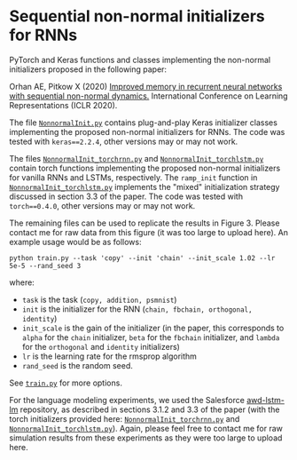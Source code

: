 # Sequential non-normal initializers for RNNs
PyTorch and Keras functions and classes implementing the non-normal initializers proposed in the following paper:

Orhan AE, Pitkow X (2020) [Improved memory in recurrent neural networks with sequential non-normal dynamics.](https://openreview.net/forum?id=ryx1wRNFvB) International Conference on Learning Representations (ICLR 2020).

The file [`NonnormalInit.py`](https://github.com/eminorhan/nonnormal-init/blob/master/NonnormalInit.py) contains plug-and-play Keras initializer classes implementing the proposed non-normal initializers for RNNs. The code was tested with `keras==2.2.4`, other versions may or may not work.

The files [`NonnormalInit_torchrnn.py`](https://github.com/eminorhan/nonnormal-init/blob/master/NonnormalInit_torchrnn.py) and [`NonnormalInit_torchlstm.py`](https://github.com/eminorhan/nonnormal-init/blob/master/NonnormalInit_torchlstm.py) contain torch functions implementing the proposed non-normal initializers for vanilla RNNs and LSTMs, respectively. The `ramp_init` function in [`NonnormalInit_torchlstm.py`](https://github.com/eminorhan/nonnormal-init/blob/master/NonnormalInit_torchlstm.py) implements the "mixed" initialization strategy discussed in section 3.3 of the paper. The code was tested with `torch==0.4.0`, other versions may or may not work.

The remaining files can be used to replicate the results in Figure 3. Please contact me for raw data from this figure (it was too large to upload here). An example usage would be as follows:

```
python train.py --task 'copy' --init 'chain' --init_scale 1.02 --lr 5e-5 --rand_seed 3
```
where:

* `task` is the task (`copy, addition, psmnist`) 
* `init` is the initializer for the RNN (`chain, fbchain, orthogonal, identity`) 
* `init_scale` is the gain of the initializer (in the paper, this corresponds to `alpha` for the `chain` initializer, `beta` for the `fbchain` initializer, and `lambda` for the `orthogonal` and `identity` initializers) 
* `lr` is the learning rate for the rmsprop algorithm
* `rand_seed` is the random seed. 

See [`train.py`](https://github.com/eminorhan/nonnormal-init/blob/master/train.py) for more options. 

For the language modeling experiments, we used the Salesforce [awd-lstm-lm](https://github.com/salesforce/awd-lstm-lm) repository, as described in sections 3.1.2 and 3.3 of the paper (with the torch initializers provided here: [`NonnormalInit_torchrnn.py`](https://github.com/eminorhan/nonnormal-init/blob/master/NonnormalInit_torchrnn.py) and [`NonnormalInit_torchlstm.py`](https://github.com/eminorhan/nonnormal-init/blob/master/NonnormalInit_torchlstm.py)). Again, please feel free to contact me for raw simulation results from these experiments as they were too large to upload here.
